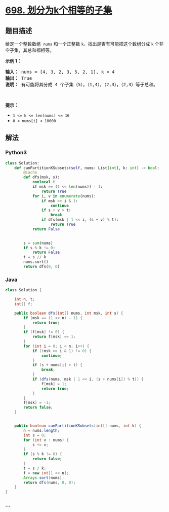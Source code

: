 # [698. 划分为k个相等的子集](https://leetcode-cn.com/problems/partition-to-k-equal-sum-subsets)



## 题目描述

<!-- 这里写题目描述 -->

<p>给定一个整数数组&nbsp;&nbsp;<code>nums</code> 和一个正整数 <code>k</code>，找出是否有可能把这个数组分成 <code>k</code> 个非空子集，其总和都相等。</p>

<p><strong>示例 1：</strong></p>

<pre><strong>输入：</strong> nums = [4, 3, 2, 3, 5, 2, 1], k = 4
<strong>输出：</strong> True
<strong>说明：</strong> 有可能将其分成 4 个子集（5），（1,4），（2,3），（2,3）等于总和。</pre>

<p>&nbsp;</p>

<p><strong>提示：</strong></p>

<ul>
	<li><code>1 &lt;= k &lt;= len(nums) &lt;= 16</code></li>
	<li><code>0 &lt; nums[i] &lt; 10000</code></li>
</ul>


## 解法

<!-- 这里可写通用的实现逻辑 -->

<!-- tabs:start -->

### **Python3**

<!-- 这里可写当前语言的特殊实现逻辑 -->

```python
class Solution:
    def canPartitionKSubsets(self, nums: List[int], k: int) -> bool:
        @cache
        def dfs(msk, s):
            nonlocal t
            if msk == (1 << len(nums)) - 1:
                return True
            for i, v in enumerate(nums):
                if msk >> i & 1:
                    continue
                if s + v > t:
                    break
                if dfs(msk | 1 << i, (s + v) % t):
                    return True
            return False
                

        s = sum(nums)
        if s % k != 0:
            return False
        t = s // k
        nums.sort()
        return dfs(0, 0)
```

### **Java**

<!-- 这里可写当前语言的特殊实现逻辑 -->

```java
class Solution {

    int n, t;
    int[] f;

    public boolean dfs(int[] nums, int msk, int s) {
        if (msk == (1 << n) - 1) {
            return true;
        }
        if (f[msk] != 0) {
            return f[msk] == 1;
        }
        for (int i = 0; i < n; i++) {
            if ((msk >> i & 1) != 0) {
                continue;
            }
            if (s + nums[i] > t) {
                break;
            }
            if (dfs(nums, msk | 1 << i, (s + nums[i]) % t)) {
                f[msk] = 1;
                return true;
            }
        }
        f[msk] = -1;
        return false;
    }


    public boolean canPartitionKSubsets(int[] nums, int k) {
        n = nums.length;
        int s = 0;
        for (int v : nums) {
            s += v;
        }
        if (s % k != 0) {
            return false;
        }
        t = s / k;
        f = new int[1 << n];
        Arrays.sort(nums);
        return dfs(nums, 0, 0);
    }
}
```

### **...**

```

```

<!-- tabs:end -->
